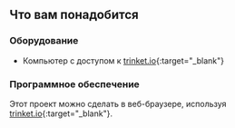 ## Что вам понадобится

### Оборудование

+ Компьютер с доступом к [trinket.io](https://trinket.io){:target="_blank"}

### Программное обеспечение

Этот проект можно сделать в веб-браузере, используя [trinket.io](https://trinket.io){:target="_blank"}.